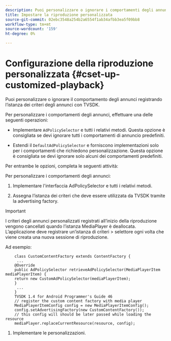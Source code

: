 ```yaml
---
description: Puoi personalizzare o ignorare i comportamenti degli annunci.
title: Impostare la riproduzione personalizzata
source-git-commit: 02ebc3548a254b2a6554f1ab34afbb3ea5f09bb8
workflow-type: tm+mt
source-wordcount: '159'
ht-degree: 0%

---
```


# Configurazione della riproduzione personalizzata {#cset-up-customized-playback}

Puoi personalizzare o ignorare il comportamento degli annunci registrando l’istanza dei criteri degli annunci con TVSDK.

Per personalizzare i comportamenti degli annunci, effettuare una delle seguenti operazioni:

* Implementare `AdPolicySelector` e tutti i relativi metodi.
Questa opzione è consigliata se devi ignorare tutti i comportamenti di annuncio predefiniti.

* Estendi il `DefaultAdPolicySelector` e forniscono implementazioni solo per i comportamenti che richiedono personalizzazione.
Questa opzione è consigliata se devi ignorare solo alcuni dei comportamenti predefiniti.

Per entrambe le opzioni, completa le seguenti attività:

Per personalizzare i comportamenti degli annunci:

1. Implementare l&#39;interfaccia AdPolicySelector e tutti i relativi metodi.

1. Assegna l’istanza dei criteri che deve essere utilizzata da TVSDK tramite la advertising factory.

>[!IMPORTANT]
>
>I criteri degli annunci personalizzati registrati all’inizio della riproduzione vengono cancellati quando l’istanza MediaPlayer è deallocata. L’applicazione deve registrare un’istanza di criteri > selettore ogni volta che viene creata una nuova sessione di riproduzione.

Ad esempio:

```
    class CustomContentFactory extends ContentFactory {
     ...
    @Override
    public AdPolicySelector retrieveAdPolicySelector(MediaPlayerItem mediaPlayerItem) {
    return new CustomAdPolicySelector(mediaPlayerItem);
    }
     ...
    }
    TVSDK 1.4 for Android Programmer's Guide 46
    // register the custom content factory with media player
    MediaPlayerItemConfig config = new MediaPlayerItemConfig();
    config.setAdvertisingFactory(new CustomContentFactory());
    // this config will should be later passed while loading the resource
    mediaPlayer.replaceCurrentResource(resource, config);
```

1. Implementare le personalizzazioni.
